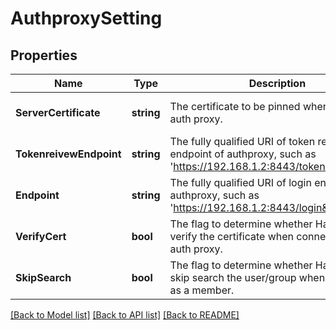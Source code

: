 # AuthproxySetting

## Properties
Name | Type | Description | Notes
------------ | ------------- | ------------- | -------------
**ServerCertificate** | **string** | The certificate to be pinned when connecting auth proxy. | [optional] [default to null]
**TokenreivewEndpoint** | **string** | The fully qualified URI of token review endpoint of authproxy, such as &#39;https://192.168.1.2:8443/tokenreview&#39; | [optional] [default to null]
**Endpoint** | **string** | The fully qualified URI of login endpoint of authproxy, such as &#39;https://192.168.1.2:8443/login&#39; | [optional] [default to null]
**VerifyCert** | **bool** | The flag to determine whether Harbor should verify the certificate when connecting to the auth proxy. | [optional] [default to null]
**SkipSearch** | **bool** | The flag to determine whether Harbor can skip search the user/group when adding him as a member. | [optional] [default to null]

[[Back to Model list]](../README.md#documentation-for-models) [[Back to API list]](../README.md#documentation-for-api-endpoints) [[Back to README]](../README.md)


